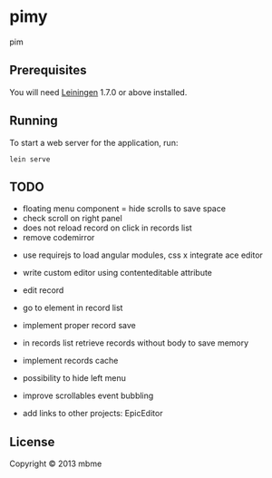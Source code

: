 # pimy

pim

## Prerequisites

You will need [Leiningen][1] 1.7.0 or above installed.

[1]: https://github.com/technomancy/leiningen

## Running

To start a web server for the application, run:

    lein serve

## TODO
+ floating menu component
= hide scrolls to save space
+ check scroll on right panel
+ does not reload record on click in records list
+ remove codemirror

- use requirejs to load angular modules, css
x integrate ace editor
- write custom editor using contenteditable attribute

- edit record
- go to element in record list
- implement proper record save
- in records list retrieve records without body to save memory
- implement records cache
- possibility to hide left menu

- improve scrollables event bubbling
- add links to other projects: EpicEditor

## License

Copyright © 2013 mbme
